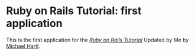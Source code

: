 # Ruby on Rails Tutorial: first application

This is the first application for the
[*Ruby on Rails Tutorial*](http://railstutorial.org/)
Updated by Me
by [Michael Hartl](http://michaelhartl.com/).
